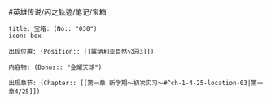 #英雄传说/闪之轨迹/笔记/宝箱
```ad-quote
title: 宝箱: (No:: "030")
icon: box

出现位置: (Position:: [[露纳利亚自然公园3]])

内容物: (Bonus:: "金耀天球")

出现章节: (Chapter:: [[第一章 新学期～初次实习～#^ch-1-4-25-location-03|第一章4/25]])

```
